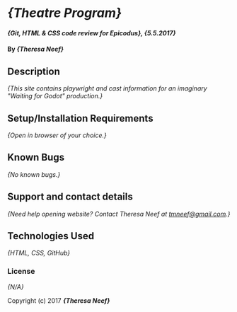 # _{Theatre Program}_

#### _{Git, HTML & CSS code review for Epicodus}, {5.5.2017}_

#### By _**{Theresa Neef}**_

## Description

_{This site contains playwright and cast information for an imaginary "Waiting for Godot" production.}_

## Setup/Installation Requirements

_{Open in browser of your choice.}_

## Known Bugs

_{No known bugs.}_

## Support and contact details

_{Need help opening website? Contact Theresa Neef at tmneef@gmail.com.}_

## Technologies Used

_{HTML, CSS, GitHub}_

### License

*{N/A}*

Copyright (c) 2017 **_{Theresa Neef}_**
